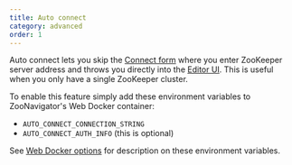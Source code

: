 ```yaml
---
title: Auto connect
category: advanced
order: 1
---
```


Auto connect lets you skip the <a href="{{site.baseurl}}/images/screenshots/connect-form.png">Connect form</a> where you enter ZooKeeper server address and throws you directly into the <a href="{{site.baseurl}}/images/screenshots/znode-data-editor.png">Editor UI</a>. This is useful when you only have a single ZooKeeper cluster.

To enable this feature simply add these environment variables to ZooNavigator's Web Docker container:

- `AUTO_CONNECT_CONNECTION_STRING`
- `AUTO_CONNECT_AUTH_INFO` (this is optional)

See [Web Docker options]({{site.baseurl}}/advanced/web-docker-options) for description on these environment variables.
